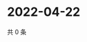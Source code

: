 # 2022-04-22

共 0 条

<!-- BEGIN WEIBO -->
<!-- 最后更新时间 Fri Apr 22 2022 12:44:26 GMT+0800 (China Standard Time) -->

<!-- END WEIBO -->
